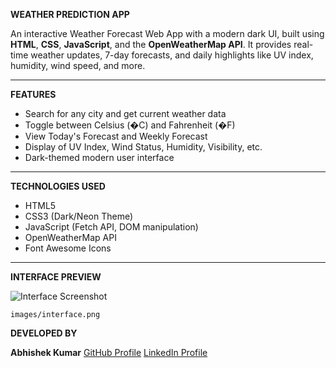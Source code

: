 **WEATHER PREDICTION APP**

An interactive Weather Forecast Web App with a modern dark UI, built using **HTML**, **CSS**, **JavaScript**, and the **OpenWeatherMap API**. It provides real-time weather updates, 7-day forecasts, and daily highlights like UV index, humidity, wind speed, and more.

---

**FEATURES**

* Search for any city and get current weather data
* Toggle between Celsius (�C) and Fahrenheit (�F)
* View Today's Forecast and Weekly Forecast
* Display of UV Index, Wind Status, Humidity, Visibility, etc.
* Dark-themed modern user interface

---

**TECHNOLOGIES USED**

* HTML5
* CSS3 (Dark/Neon Theme)
* JavaScript (Fetch API, DOM manipulation)
* OpenWeatherMap API
* Font Awesome Icons

---

**INTERFACE PREVIEW**

![Interface Screenshot](https://raw.githubusercontent.com/YOUR_USERNAME/weather-app/main/images/interface.png)

 `images/interface.png` 



**DEVELOPED BY**

**Abhishek Kumar**
[GitHub Profile](https://github.com/KUMARabhishek2005)
[LinkedIn Profile](https://www.linkedin.com/in/abhishek-kumar-2a746a247/)
